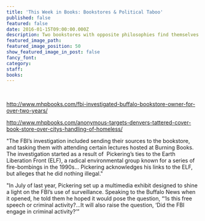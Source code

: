 ```yaml
---
title: 'This Week in Books: Bookstores & Political Taboo'
published: false
featured: false
date: 2016-01-15T09:00:00.000Z
description: Two bookstores with opposite philosophies find themselves mired in controversy.
featured_image_path:
featured_image_position: 50
show_featured_image_in_post: false
fancy_font:
category:
staff:
books:
---
```



&nbsp;

http://www.mhpbooks.com/fbi-investigated-buffalo-bookstore-owner-for-over-two-years/

http://www.mhpbooks.com/anonymous-targets-denvers-tattered-cover-book-store-over-citys-handling-of-homeless/

"The FBI’s investigation included sending their sources to the bookstore, and tasking them with attending certain lectures hosted at Burning Books. The investigation started as a result of &nbsp;Pickering’s ties to the Earth Liberation Front (ELF), a radical environmental group known for a series of fire-bombings in the 1990s... Pickering acknowledges his links to the ELF, but alleges that he did nothing illegal."

"In July of last year, Pickering set up a multimedia exhibit designed to shine a light on the FBI’s use of surveillance. Speaking to the Buffalo News when it opened, he told them he hoped it would pose the question, “‘Is this free speech or criminal activity?…It will also raise the question, ‘Did the FBI engage in criminal activity?’”